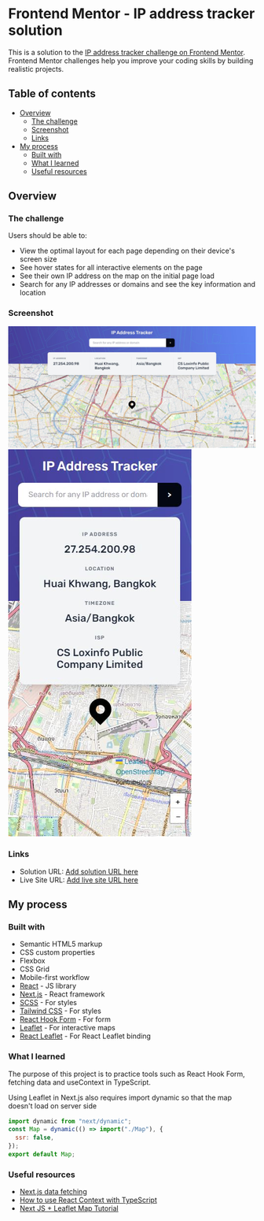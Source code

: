 # Frontend Mentor - IP address tracker solution

This is a solution to the [IP address tracker challenge on Frontend Mentor](https://www.frontendmentor.io/challenges/ip-address-tracker-I8-0yYAH0). Frontend Mentor challenges help you improve your coding skills by building realistic projects.

## Table of contents

- [Overview](#overview)
  - [The challenge](#the-challenge)
  - [Screenshot](#screenshot)
  - [Links](#links)
- [My process](#my-process)
  - [Built with](#built-with)
  - [What I learned](#what-i-learned)
  - [Useful resources](#useful-resources)

## Overview

### The challenge

Users should be able to:

- View the optimal layout for each page depending on their device's screen size
- See hover states for all interactive elements on the page
- See their own IP address on the map on the initial page load
- Search for any IP addresses or domains and see the key information and location

### Screenshot

![](./screenshot.jpg)
![](./screenshot2.jpg)

### Links

- Solution URL: [Add solution URL here](https://your-solution-url.com)
- Live Site URL: [Add live site URL here](https://your-live-site-url.com)

## My process

### Built with

- Semantic HTML5 markup
- CSS custom properties
- Flexbox
- CSS Grid
- Mobile-first workflow
- [React](https://reactjs.org/) - JS library
- [Next.js](https://nextjs.org/) - React framework
- [SCSS](https://sass-lang.com/) - For styles
- [Tailwind CSS](https://tailwindcss.com/) - For styles
- [React Hook Form](https://react-hook-form.com/) - For form
- [Leaflet](https://leafletjs.com/) - For interactive maps
- [React Leaflet](https://react-leaflet.js.org/) - For React Leaflet binding

### What I learned

The purpose of this project is to practice tools such as React Hook Form, fetching data and useContext in TypeScript.

Using Leaflet in Next.js also requires import dynamic so that the map doesn't load on server side

```js
import dynamic from "next/dynamic";
const Map = dynamic(() => import("./Map"), {
  ssr: false,
});
export default Map;
```

### Useful resources

- [Next.js data fetching](https://blog.devahoy.com/tutorials/learn-nextjs/05-data-fetching)
- [How to use React Context with TypeScript](https://blog.logrocket.com/how-to-use-react-context-typescript/)
- [Next JS + Leaflet Map Tutorial](https://www.youtube.com/watch?v=Ody2U-fJ580)
